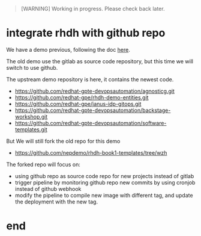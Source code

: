 > [WARNING] 
> Working in progress. Please check back later.
# integrate rhdh with github repo

We have a demo previous, following the doc [here](../4.15/2024.08.rhdh.book.md).

The old demo use the gitlab as source code repository, but this time we will switch to use github.

The upstream demo repository is here, it contains the newest code.
- https://github.com/redhat-gpte-devopsautomation/agnosticg.git
- https://github.com/redhat-gpe/rhdh-demo-entities.git
- https://github.com/redhat-gpe/janus-idp-gitops.git
- https://github.com/redhat-gpte-devopsautomation/backstage-workshop.git
- https://github.com/redhat-gpte-devopsautomation/software-templates.git

But We will still fork the old repo for this demo
- https://github.com/nepdemo/rhdh-book1-templates/tree/wzh

The forked repo will focus on:
- using github repo as source code repo for new projects instead of gitlab
- trigger pipeline by monitoring github repo new commits by using cronjob instead of github webhook
- modify the pipeline to compile new image with different tag, and update the deployment with the new tag.

# end